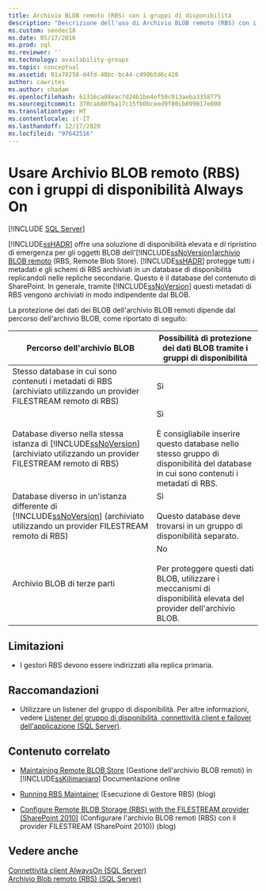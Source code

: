 ```yaml
---
title: Archivio BLOB remoto (RBS) con i gruppi di disponibilità
description: "Descrizione dell'uso di Archivio BLOB remoto (RBS) con i database che fanno parte di un gruppo di disponibilità Always On. "
ms.custom: seodec18
ms.date: 05/17/2016
ms.prod: sql
ms.reviewer: ''
ms.technology: availability-groups
ms.topic: conceptual
ms.assetid: 01a70258-d4fd-40bc-bc44-c490b5d6c420
author: cawrites
ms.author: chadam
ms.openlocfilehash: 61316ca08eac7d24b1be4ef50c913aeba3358775
ms.sourcegitcommit: 370cab80fba17c15fb0bceed9f80cb099017e000
ms.translationtype: HT
ms.contentlocale: it-IT
ms.lasthandoff: 12/17/2020
ms.locfileid: "97642516"
---
```

# <a name="use-remote-blob-store-rbs-with-always-on-availability-groups"></a>Usare Archivio BLOB remoto (RBS) con i gruppi di disponibilità Always On
[!INCLUDE [SQL Server](../../../includes/applies-to-version/sqlserver.md)]

  [!INCLUDE[ssHADR](../../../includes/sshadr-md.md)] offre una soluzione di disponibilità elevata e di ripristino di emergenza per gli oggetti BLOB dell'[!INCLUDE[ssNoVersion](../../../includes/ssnoversion-md.md)][archivio BLOB remoto](../../../relational-databases/blob/remote-blob-store-rbs-sql-server.md) (RBS, Remote Blob Store). [!INCLUDE[ssHADR](../../../includes/sshadr-md.md)] protegge tutti i metadati e gli schemi di RBS archiviati in un database di disponibilità replicandoli nelle repliche secondarie. Questo è il database del contenuto di SharePoint. In generale, tramite [!INCLUDE[ssNoVersion](../../../includes/ssnoversion-md.md)] questi metadati di RBS vengono archiviati in modo indipendente dal BLOB.  
  
 La protezione dei dati dei BLOB dell'archivio BLOB remoti dipende dal percorso dell'archivio BLOB, come riportato di seguito:  
  
|Percorso dell'archivio BLOB|Possibilità di protezione dei dati BLOB tramite i gruppi di disponibilità|  
|-------------------------|-----------------------------------------------------|  
|Stesso database in cui sono contenuti i metadati di RBS (archiviato utilizzando un provider FILESTREAM remoto di RBS)|Sì|  
|Database diverso nella stessa istanza di [!INCLUDE[ssNoVersion](../../../includes/ssnoversion-md.md)] (archiviato utilizzando un provider FILESTREAM remoto di RBS)|Sì<br /><br /> È consigliabile inserire questo database nello stesso gruppo di disponibilità del database in cui sono contenuti i metadati di RBS.|  
|Database diverso in un'istanza differente di [!INCLUDE[ssNoVersion](../../../includes/ssnoversion-md.md)] (archiviato utilizzando un provider FILESTREAM remoto di RBS)|Sì<br /><br /> Questo database deve trovarsi in un gruppo di disponibilità separato.|  
|Archivio BLOB di terze parti|No<br /><br /> Per proteggere questi dati BLOB, utilizzare i meccanismi di disponibilità elevata del provider dell'archivio BLOB.|  
  
##  <a name="limitations"></a><a name="Limitations"></a> Limitazioni  
  
-   I gestori RBS devono essere indirizzati alla replica primaria.  
  
##  <a name="recommendations"></a><a name="Recommendations"></a> Raccomandazioni  
  
-   Utilizzare un listener del gruppo di disponibilità. Per altre informazioni, vedere [Listener del gruppo di disponibilità, connettività client e failover dell'applicazione &#40;SQL Server&#41;](../../../database-engine/availability-groups/windows/listeners-client-connectivity-application-failover.md).  
  
##  <a name="related-content"></a><a name="RelatedContent"></a> Contenuto correlato  
  
-   [Maintaining Remote BLOB Store](https://msdn.microsoft.com/library/gg316773\(SQL.105\).aspx) (Gestione dell'archivio BLOB remoti) in [!INCLUDE[ssKilimanjaro](../../../includes/sskilimanjaro-md.md)] Documentazione online  
  
-   [Running RBS Maintainer](/archive/blogs/sqlrbs/running-rbs-maintainer) (Esecuzione di Gestore RBS) (blog)  
  
-   [Configure Remote BLOB Storage (RBS) with the FILESTREAM provider (SharePoint 2010)](/archive/blogs/mvpawardprogram/configure-remote-blob-storage-rbs-with-the-filestream-provider-sharepoint-2010) (Configurare l'archivio BLOB remoti (RBS) con il provider FILESTREAM (SharePoint 2010)) (blog)  
  
## <a name="see-also"></a>Vedere anche  
 [Connettività client AlwaysOn &#40;SQL Server&#41;](../../../database-engine/availability-groups/windows/always-on-client-connectivity-sql-server.md)   
 [Archivio Blob remoto &#40;RBS&#41; &#40;SQL Server&#41;](../../../relational-databases/blob/remote-blob-store-rbs-sql-server.md)  
  
